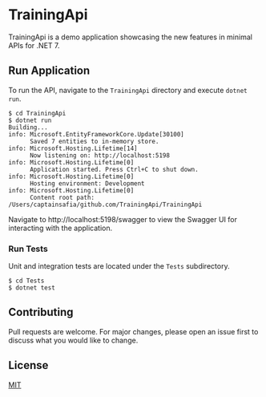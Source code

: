 # TrainingApi

TrainingApi is a demo application showcasing the new features in minimal APIs for .NET 7.

## Run Application

To run the API, navigate to the `TrainingApi` directory and execute `dotnet run`.

```
$ cd TrainingApi
$ dotnet run
Building...
info: Microsoft.EntityFrameworkCore.Update[30100]
      Saved 7 entities to in-memory store.
info: Microsoft.Hosting.Lifetime[14]
      Now listening on: http://localhost:5198
info: Microsoft.Hosting.Lifetime[0]
      Application started. Press Ctrl+C to shut down.
info: Microsoft.Hosting.Lifetime[0]
      Hosting environment: Development
info: Microsoft.Hosting.Lifetime[0]
      Content root path: /Users/captainsafia/github.com/TrainingApi/TrainingApi
```

Navigate to http://localhost:5198/swagger to view the Swagger UI for interacting with the application.

### Run Tests

Unit and integration tests are located under the `Tests` subdirectory.

```
$ cd Tests
$ dotnet test
```

## Contributing
Pull requests are welcome. For major changes, please open an issue first to discuss what you would like to change.

## License
[MIT](https://choosealicense.com/licenses/mit/)